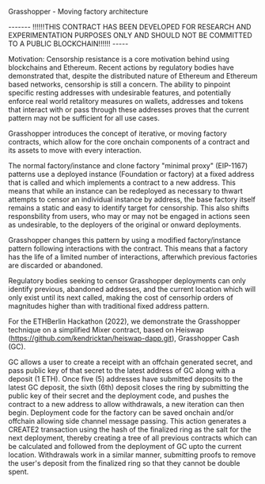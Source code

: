 Grasshopper - Moving factory architecture 

------- !!!!!!THIS CONTRACT HAS BEEN DEVELOPED FOR RESEARCH AND EXPERIMENTATION PURPOSES ONLY AND SHOULD NOT BE COMMITTED TO A PUBLIC BLOCKCHAIN!!!!!! -----

Motivation:
Censorship resistance is a core motivation behind using blockchains and Ethereum. Recent actions by regulatory bodies have demonstrated that, despite the distributed nature of Ethereum and Ethereum based networks, censorship is still a concern. The ability to pinpoint specific resting addresses with undesirable features, and potentially enforce real world retalitory measures on wallets, addresses and tokens that interact with or pass through these addresses proves that the current pattern may not be sufficient for all use cases. 

Grasshopper introduces the concept of iterative, or moving factory contracts, which allow for the core onchain components of a contract and its assets to move with every interaction. 

The normal factory/instance and clone factory "minimal proxy" (EIP-1167) patterns use a deployed instance (Foundation or factory) at a fixed address that is called and which implements a contract to a new address. This means that while an instance can be redeployed as necessary to thwart attempts to censor an individual instance by address, the base factory itself remains a static and easy to identify target for censorship. This also shifts responsbility from users, who may or may not be engaged in actions seen as undesirable, to the deployers of the original or onward deployments.

Grasshopper changes this pattern by using a modified factory/instance pattern following interactions with the contract. This means that a factory has the life of a limited number of interactions, afterwhich previous factories are discarded or abandoned. 

Regulatory bodies seeking to censor Grasshopper deployments can only identify previous, abandoned addresses, and the current location which will only exist until its next called, making the cost of censorhip orders of magnitudes higher than with traditional fixed address pattern.

For the ETHBerlin Hackathon (2022), we demonstrate the Grasshopper technique on a simplified Mixer contract, based on Heiswap (https://github.com/kendricktan/heiswap-dapp.git), Grasshopper Cash (GC). 

GC allows a user to create a receipt with an offchain generated secret, and pass public key of that secret to the latest address of GC along with a deposit (1 ETH). Once five (5) addresses have submitted deposits to the latest GC deposit, the sixth (6th) deposit closes the ring by submitting the public key of their secret and the deployment code, and pushes the contract to a new address to allow withdrawals, a new iteration can then begin. Deployment code for the factory can be saved onchain and/or offchain allowing side channel message passing. This action generates a CREATE2 transaction using the hash of the finalized ring as the salt for the next deployment, thereby creating a tree of all previous contracts which can be calculated and followed from the deployment of GC upto the current location. Withdrawals work in a similar manner, submitting proofs to remove the user's deposit from the finalized ring so that they cannot be double spent. 
